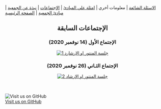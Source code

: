  [الاسئلة الشائعة](https://amateursanonymous.github.io/faq)  |
معلومات أخري |
 [امثلة علي المبادئ](https://amateursanonymous.github.io/principles-examples)  |
[الإجتماعات](https://amateursanonymous.github.io/meetings) | 
[نبذة عن الجمعية](https://amateursanonymous.github.io/about-us) | 
[مبادئ الجمعية](https://amateursanonymous.github.io/principles) | 
[الصفحة الرئيسية](https://amateursanonymous.github.io)

## <center> الإجتماعات السابقة </center>

### <center>الإجتماع الأول (14 نوفمبر 2020)</center>
<p align="center">
  <a href="https://youtu.be/TrkS_VVPffE" target="_blank"><img src="http://img.youtube.com/vi/TrkS_VVPffE/0.jpg" alt="جلسة المنتور او الإرشارد 1"/></a>
</p>

### <center>الإجتماع الثـاني (26 نوفمبر 2020)</center>
<p align="center">
  <a href="https://youtu.be/aktP_RDeTAc" target="_blank"><img src="http://img.youtube.com/vi/aktP_RDeTAc/0.jpg" alt=" 2 جلسة المنتور او الإرشاد"/></a>
</p>

<br><br>
![Visit us on GitHub](https://raw.githubusercontent.com/amateursanonymous/amateursanonymous.github.io/main/assets/GitHub-logo-100.png)<br>
[Visit us on GitHub](https://github.com/amateursanonymous/amateursanonymous.github.io)
